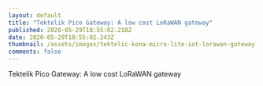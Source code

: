 ```yaml
---
layout: default
title: "Tektelik Pico Gateway: A low cost LoRaWAN gateway"
published: 2020-05-29T18:55:02.218Z
date: 2020-05-29T18:55:02.243Z
thumbnail: /assets/images/tektelic-kona-micro-lite-iot-lorawan-gateway.jpg
comments: false
---
```

Tektelik Pico Gateway: A low cost LoRaWAN gateway